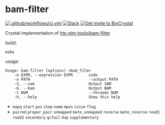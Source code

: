 # bam-filter

[![.github/workflows/ci.yml](https://github.com/kojix2/bam-filter/actions/workflows/ci.yml/badge.svg)](https://github.com/kojix2/bam-filter/actions/workflows/ci.yml)
[![Slack](http://img.shields.io/badge/slack-bio--crystal-purple?labelColor=000000&logo=slack)](https://bio-crystal.slack.com/)
[![Get invite to BioCrystal](http://img.shields.io/badge/Get_invite_to_BioCrystal-purple?labelColor=000000&logo=slack)](https://join.slack.com/t/bio-crystal/shared_invite/zt-tas46pww-JSEloonmn3Ma5eD2~VeT_g)

Crystal implementation of [hts-nim-tools/bam-filter](https://github.com/brentp/hts-nim-tools)

build:

```
make
```

usage:

```
Usage: bam-filter [options] <bam_file>
    -e EXPR, --expression EXPR       code
    -o PATH                          --output PATH
    -S, --sam                        Output SAM
    -b, --bam                        Output BAM
    -t NUM                           --threads NUM
    -h, --help                       Show this help
```

* `mapq` `start` `pos` `stop` `name` `mpos` `isize` `flag`
* `paired` `proper_pair` `unmapped` `mate_unmapped` `reverse` `mate_reverse` `read1` `read2` `secondary` `qcfail` `dup` `supplementary`
